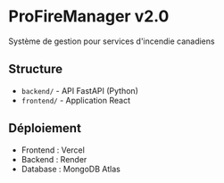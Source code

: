 # ProFireManager v2.0

Système de gestion pour services d'incendie canadiens

## Structure

- `backend/` - API FastAPI (Python)
- `frontend/` - Application React

## Déploiement

- Frontend : Vercel
- Backend : Render
- Database : MongoDB Atlas
